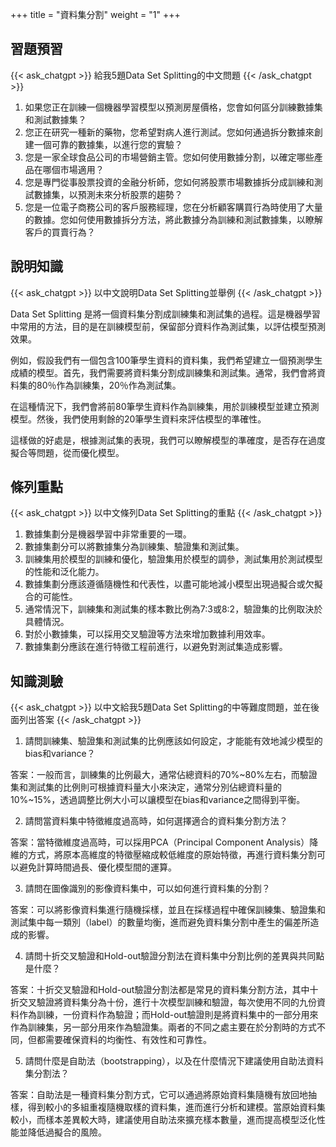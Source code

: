 +++
title = "資料集分割"
weight = "1"
+++
## 習題預習
{{< ask_chatgpt >}}
給我5題Data Set Splitting的中文問題
{{< /ask_chatgpt >}}

1. 如果您正在訓練一個機器學習模型以預測房屋價格，您會如何區分訓練數據集和測試數據集？ 
2. 您正在研究一種新的藥物，您希望對病人進行測試。您如何通過拆分數據來創建一個可靠的數據集，以進行您的實驗？ 
3. 您是一家全球食品公司的市場營銷主管。您如何使用數據分割，以確定哪些產品在哪個市場適用？ 
4. 您是專門從事股票投資的金融分析師，您如何將股票市場數據拆分成訓練和測試數據集，以預測未來分析股票的趨勢？ 
5. 您是一位電子商務公司的客戶服務經理，您在分析顧客購買行為時使用了大量的數據。您如何使用數據拆分方法，將此數據分為訓練和測試數據集，以瞭解客戶的買賣行為？   

## 說明知識
{{< ask_chatgpt >}}
以中文說明Data Set Splitting並舉例
{{< /ask_chatgpt >}}

Data Set Splitting 是將一個資料集分割成訓練集和測試集的過程。這是機器學習中常用的方法，目的是在訓練模型前，保留部分資料作為測試集，以評估模型預測效果。

例如，假設我們有一個包含100筆學生資料的資料集，我們希望建立一個預測學生成績的模型。首先，我們需要將資料集分割成訓練集和測試集。通常，我們會將資料集的80％作為訓練集，20％作為測試集。

在這種情況下，我們會將前80筆學生資料作為訓練集，用於訓練模型並建立預測模型。然後，我們使用剩餘的20筆學生資料來評估模型的準確性。

這樣做的好處是，根據測試集的表現，我們可以瞭解模型的準確度，是否存在過度擬合等問題，從而優化模型。   

## 條列重點
{{< ask_chatgpt >}}
以中文條列Data Set Splitting的重點
{{< /ask_chatgpt >}}

1. 數據集劃分是機器學習中非常重要的一環。
2. 數據集劃分可以將數據集分為訓練集、驗證集和測試集。
3. 訓練集用於模型的訓練和優化，驗證集用於模型的調參，測試集用於測試模型的性能和泛化能力。
4. 數據集劃分應該遵循隨機性和代表性，以盡可能地減小模型出現過擬合或欠擬合的可能性。
5. 通常情況下，訓練集和測試集的樣本數比例為7:3或8:2，驗證集的比例取決於具體情況。
6. 對於小數據集，可以採用交叉驗證等方法來增加數據利用效率。
7. 數據集劃分應該在進行特徵工程前進行，以避免對測試集造成影響。   

## 知識測驗
{{< ask_chatgpt >}}
以中文給我5題Data Set Splitting的中等難度問題，並在後面列出答案
{{< /ask_chatgpt >}}

1. 請問訓練集、驗證集和測試集的比例應該如何設定，才能能有效地減少模型的bias和variance？

答案：一般而言，訓練集的比例最大，通常佔總資料的70%~80%左右，而驗證集和測試集的比例則可根據資料量大小來決定，通常分別佔總資料量的10%~15%，透過調整比例大小可以讓模型在bias和variance之間得到平衡。

2. 請問當資料集中特徵維度過高時，如何選擇適合的資料集分割方法？

答案：當特徵維度過高時，可以採用PCA（Principal Component Analysis）降維的方式，將原本高維度的特徵壓縮成較低維度的原始特徵，再進行資料集分割可以避免計算時間過長、優化模型間的運算。

3. 請問在圖像識別的影像資料集中，可以如何進行資料集的分割？

答案：可以將影像資料集進行隨機採樣，並且在採樣過程中確保訓練集、驗證集和測試集中每一類別（label）的數量均衡，進而避免資料集分割中產生的偏差所造成的影響。

4. 請問十折交叉驗證和Hold-out驗證分割法在資料集中分割比例的差異與共同點是什麼？

答案：十折交叉驗證和Hold-out驗證分割法都是常見的資料集分割方法，其中十折交叉驗證將資料集分為十份，進行十次模型訓練和驗證，每次使用不同的九份資料作為訓練，一份資料作為驗證；而Hold-out驗證則是將資料集中的一部分用來作為訓練集，另一部分用來作為驗證集。兩者的不同之處主要在於分割時的方式不同，但都需要確保資料的均衡性、有效性和可靠性。

5. 請問什麼是自助法（bootstrapping），以及在什麼情況下建議使用自助法資料集分割法？

答案：自助法是一種資料集分割方式，它可以通過將原始資料集隨機有放回地抽樣，得到較小的多組重複隨機取樣的資料集，進而進行分析和建模。當原始資料集較小，而樣本差異較大時，建議使用自助法來擴充樣本數量，進而提高模型泛化性能並降低過擬合的風險。   

